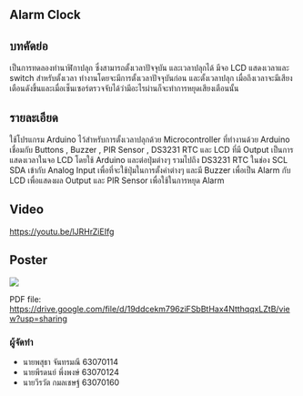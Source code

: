 ## Alarm Clock
  ## บทคัดย่อ
   เป็นการทดลองทำนาฬิกาปลุก ซึ่งสามารถตั้งเวลาปัจจุบัน และเวลาปลุกได้ มีจอ LCD แสดงเวลาและ switch สำหรับตั้งเวลา ทำงานโดยจะมีการตั้งเวลาปัจจุบันก่อน และตั้งเวลาปลุก เมื่อถึงเวลาจะมีเสียงเตือนดังขึ้นและเมื่อเซ็นเซอร์ตรวจจับได้ว่ามีอะไรผ่านก็จะทำการหยุดเสียงเตือนนั้น
        
  ## รายละเอียด
   ใช้โปรแกรม Arduino ไว้สำหรับการตั้งเวลาปลุกด้วย Microcontroller ที่ทำงานด้วย Arduino เชื่อมกับ Buttons , Buzzer , PIR Sensor , DS3231 RTC และ LCD ที่มี Output เป็นการแสดงเวลาในจอ LCD โดยใช้ Arduino และต่อปุ่มต่างๆ รวมไปถึง DS3231 RTC ในช่อง SCL SDA เข้ากับ Analog Input เพื่อที่จะใช้ปุ่มในการตั้งค่าต่างๆ และมี Buzzer เพื่อเป็น Alarm กับ LCD เพื่อแสดงผล Output และ PIR Sensor เพื่อใช้ในการหยุด Alarm

  ## Video
  https://youtu.be/lJRHrZiEIfg

## Poster
  ![](alarm-clock.jpg)
  
  
  PDF file: https://drive.google.com/file/d/19ddcekm796ziFSbBtHax4NtthqqxLZtB/view?usp=sharing

### ผู้จัดทำ
  * นายพสุธา จันทรมณี 63070114
  * นายพีรดนย์ พึ่งพงษ์ 63070124
  * นายวีรวัต กมลเชษฐ์ 63070160
